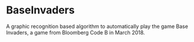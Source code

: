 # BaseInvaders
A graphic recognition based algorithm to automatically play the game Base Invaders, a game from Bloomberg Code B in March 2018.
